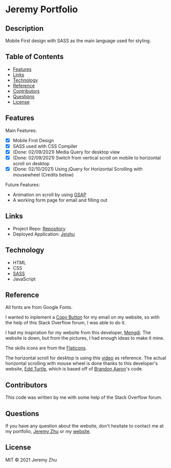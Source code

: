 # Jeremy Portfolio

## Description

Mobile First design with SASS as the main language used for styling.

## Table of Contents

* [Features](#Features)
* [Links](#Links)
* [Technology](#Technology)
* [Reference](#Reference)
* [Contributors](#Contributors)
* [Questions](#Questions)
* [License](#License)

## Features
Main Features: 

* [x] Mobile First Design
* [x] SASS used with CSS Compiler
* [x] (Done: 02/09/2021) Media Query for desktop view
* [x] (Done: 02/09/2021) Switch from vertical scroll on mobile to horizontal scroll on desktop
* [x] (Done: 02/10/2021) Using jQuery for Horizontal Scrolling with mousewheel (Credits below)

Future Features:

* Animation on scroll by using [GSAP](https://greensock.com/docs/v3/GSAP/Timeline)
* A working form page for email and filling out

## Links

* Project Repo: [Repository](https://github.com/jeishu/jeishu.github.io)
* Deployed Application: [Jeishu](https://jeishu.github.io/)


## Technology

* HTML
* CSS
* [SASS](https://sass-lang.com/)
* JavaScript

## Reference

All fonts are from Google Fonts.

I wanted to inplement a [Copy Button](https://stackoverflow.com/questions/50795042/create-a-copy-button-without-an-input-text-box) for my email on my website, so with the help of this Stack Overflow forum, I was able to do it.

I had my inspiration for my website from this developer, [Mengdi](https://careerfoundry.com/en/blog/ui-design/best-ui-portfolios/). The website is down, but from the pictures, I had enough ideas to make it mine.

The skills icons are from the [Flaticons](https://www.flaticon.com/authors/pixel-perfect).

The horizontal scroll for desktop is using this [video](https://www.youtube.com/watch?v=pOXl6KH2N8Y) as reference. The actual horizontal scrolling with mouse wheel is done thanks to this developer's website, [Edd Turtle](https://designedbyaturtle.com/horizontal-scrolling-with-jquery/), which is based off of [Brandon Aaron](https://github.com/brandonaaron)'s code.

## Contributors

This code was written by me with some help of the Stack Overflow forum.

## Questions
If you have any question about the website, don't hesitate to contact me at my portfolio, [Jeremy Zhu](https://github.com/jeishu) or my [website](https://jeishu.github.io/).


## License

MIT © 2021 Jeremy Zhu
